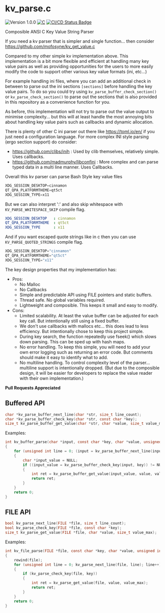 # kv_parse.c

<versionBadge>![Version 1.0.0](https://img.shields.io/badge/version-1.0.0-blue.svg)</versionBadge>
[![C](https://img.shields.io/badge/Language-C-blue.svg)](https://en.wikipedia.org/wiki/C_(programming_language))
[![CI/CD Status Badge](https://github.com/mofosyne/kv_get_value.c/actions/workflows/c-cpp.yml/badge.svg)](https://github.com/mofosyne/kv_get_value/actions)

Composible ANSI C Key Value String Parser

If you need a kv parser that is simpler and single function... then consider <https://github.com/mofosyne/kv_get_value.c>

Compared to my other simple kv implementation above. This implementation is a bit more flexible 
and efficient at handling many key value pairs as well as providing opportunities for the users
to more easily modify the code to support other various key value formats (ini, etc...)

For example handling ini files, where you can add an additional check in between to parse out
the ini sections `[sections]` before handling the key value pairs. To do so you could try using
`kv_parse_buffer_check_section()` or `kv_parse_check_section()` to parse out the sections that is
also provided in this repository as a convenience function for you.

As before, this implementation will not try to parse out the value output to minimise complexity...
but this will at least handle the most annoying bits about handling key value pairs such as callbacks 
and dynamic allocation.

There is plenty of other C ini parser out there like <https://toml.io/en/> if you just need a
configuration language. For more complex INI style parsing (ergo section support) do consider:

* <https://github.com/clibs/inih> : Used by clib themselves, relatively simple. Uses callbacks.
* <https://github.com/madmurphy/libconfini> : More complex and can parse typed data in a multi line manner. Uses Callbacks.

Overall this kv parser can parse Bash Style key value files

```c
XDG_SESSION_DESKTOP=cinnamon
QT_QPA_PLATFORMTHEME=qt5ct
XDG_SESSION_TYPE=x11
```

But we can also interpret ':' and also skip whitespace with `KV_PARSE_WHITESPACE_SKIP` compile flag.

```yaml
XDG_SESSION_DESKTOP   : cinnamon
QT_QPA_PLATFORMTHEME  : qt5ct
XDG_SESSION_TYPE      : x11
```

And if you want escaped quote strings like in c then you can use `KV_PARSE_QUOTED_STRINGS` compile flag.

```c
XDG_SESSION_DESKTOP="cinnamon"
QT_QPA_PLATFORMTHEME="qt5ct"
XDG_SESSION_TYPE="x11"
```

The key design properties that my implementation has:
* Pros:
    - No Malloc
    - No Callbacks
    - Simple and predictable API using FILE pointers and static buffers.
    - Thread safe. No global variables required.
    - Lightweight and composible. This keeps it small and easy to modify.
* Cons:
    - Limited scalability. At least the value buffer can be adjusted for each key call. But intentionally still using a fixed buffer.
    - We don't use callbacks with mallocs etc... this does lead to less efficiency. But intentionally chose to keep this project simple.
    - During key search, the function repeatedly use fseek() which slows down parsing. This can be sped up with hash maps.
    - No error handling. To keep this simple, you will need to add your own error logging such as returning an error code.
      But comments should make it easy to identify what to add.
    - No multiline handling. To control complexity level of the parser... multiline support is intentionally dropped.
      (But due to the composible design, it will be easier for developers to replace the value reader with their own implementation.)

**Pull Requests Appreciated**

## Buffered API

```c
char *kv_parse_buffer_next_line(char *str, size_t line_count);
char *kv_parse_buffer_check_key(char *str, const char *key);
size_t kv_parse_buffer_get_value(char *str, char *value, size_t value_max);
```

Examples: 

```c
int kv_buffer_parse(char *input, const char *key, char *value, unsigned int value_max)
{
    for (unsigned int line = 0; (input = kv_parse_buffer_next_line(input, line)) != NULL; line++)
    {
        char *input_value = NULL;
        if ((input_value = kv_parse_buffer_check_key(input, key)) != NULL)
        {
            int ret = kv_parse_buffer_get_value(input_value, value, value_max);
            return ret;
        }
    }
    return 0;
}
```

## FILE API

```c
bool kv_parse_next_line(FILE *file, size_t line_count);
bool kv_parse_check_key(FILE *file, const char *key);
size_t kv_parse_get_value(FILE *file, char *value, size_t value_max);
```

Examples:

```c
int kv_file_parse(FILE *file, const char *key, char *value, unsigned int value_max)
{
    rewind(file);
    for (unsigned int line = 0; kv_parse_next_line(file, line); line++)
    {
        if (kv_parse_check_key(file, key))
        {
            int ret = kv_parse_get_value(file, value, value_max);
            return ret;
        }
    }
    return 0;
}
```
